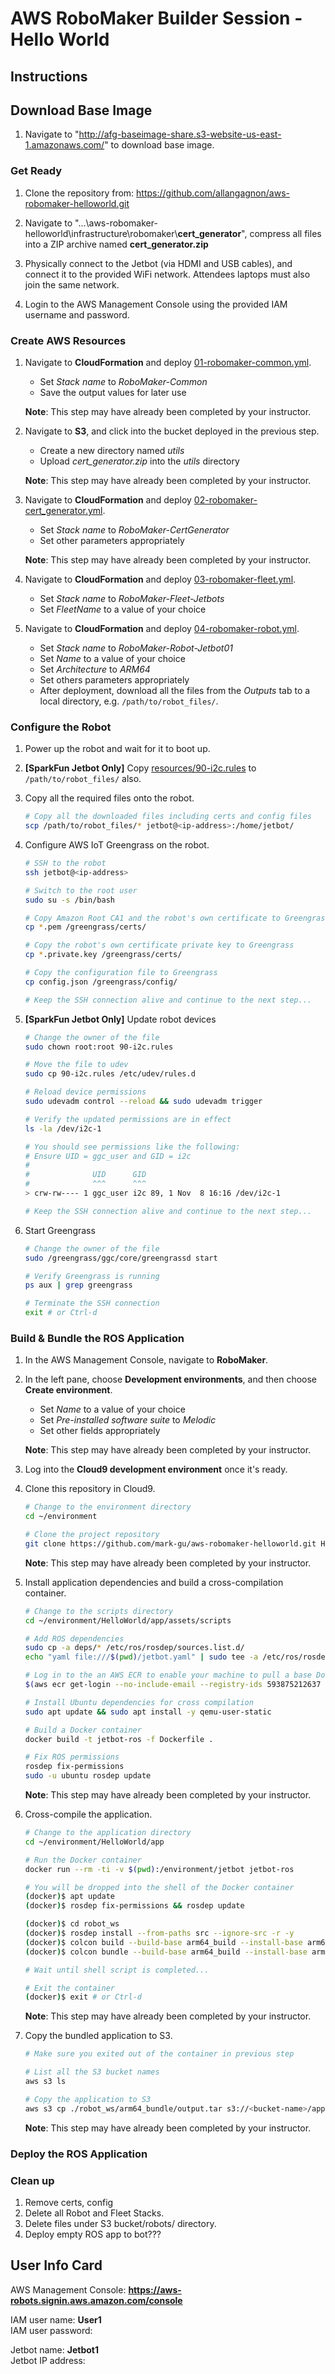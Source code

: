 # AWS RoboMaker Builder Session - Hello World


## Instructions

## Download Base Image

1. Navigate to "http://afg-baseimage-share.s3-website-us-east-1.amazonaws.com/" to download base image.

### Get Ready

1. Clone the repository from: https://github.com/allangagnon/aws-robomaker-helloworld.git

2. Navigate to "...\aws-robomaker-helloworld\infrastructure\robomaker\\**cert_generator**", compress all files into a ZIP archive named **cert_generator.zip**

3. Physically connect to the Jetbot (via HDMI and USB cables), and connect it to the provided WiFi network. Attendees laptops must also join the same network.

4. Login to the AWS Management Console using the provided IAM username and password.

### Create AWS Resources

1. Navigate to **CloudFormation** and deploy [01-robomaker-common.yml](infrastructure/robomaker/templates/01-robomaker-common.yml).
    - Set *Stack name* to *RoboMaker-Common*
    - Save the output values for later use

    **Note**: This step may have already been completed by your instructor.

2. Navigate to **S3**, and click into the bucket deployed in the previous step.
    - Create a new directory named *utils*
    - Upload *cert_generator.zip* into the *utils* directory

    **Note**: This step may have already been completed by your instructor.

3. Navigate to **CloudFormation** and deploy [02-robomaker-cert_generator.yml](infrastructure/robomaker/templates/02-robomaker-cert_generator.yml).
    - Set *Stack name* to *RoboMaker-CertGenerator*
    - Set other parameters appropriately

    **Note**: This step may have already been completed by your instructor.

4. Navigate to **CloudFormation** and deploy [03-robomaker-fleet.yml](infrastructure/robomaker/templates/03-robomaker-fleet.yml).
    - Set *Stack name* to *RoboMaker-Fleet-Jetbots*
    - Set *FleetName* to a value of your choice

5. Navigate to **CloudFormation** and deploy [04-robomaker-robot.yml](infrastructure/robomaker/templates/04-robomaker-robot.yml).
    - Set *Stack name* to *RoboMaker-Robot-Jetbot01*
    - Set *Name* to a value of your choice
    - Set *Architecture* to *ARM64*
    - Set others parameters appropriately
    - After deployment, download all the files from the *Outputs* tab to a local directory, e.g. `/path/to/robot_files/`.

### Configure the Robot

1. Power up the robot and wait for it to boot up.

2. **[SparkFun Jetbot Only]** Copy [resources/90-i2c.rules](resources/90-i2c.rules) to `/path/to/robot_files/` also.

3. Copy all the required files onto the robot.

    ```bash
    # Copy all the downloaded files including certs and config files
    scp /path/to/robot_files/* jetbot@<ip-address>:/home/jetbot/
    ```

4. Configure AWS IoT Greengrass on the robot.

    ```bash
    # SSH to the robot
    ssh jetbot@<ip-address>

    # Switch to the root user
    sudo su -s /bin/bash

    # Copy Amazon Root CA1 and the robot's own certificate to Greengrass
    cp *.pem /greengrass/certs/

    # Copy the robot's own certificate private key to Greengrass
    cp *.private.key /greengrass/certs/

    # Copy the configuration file to Greengrass
    cp config.json /greengrass/config/

    # Keep the SSH connection alive and continue to the next step...
    ```

5. **[SparkFun Jetbot Only]** Update robot devices

    ```bash
    # Change the owner of the file
    sudo chown root:root 90-i2c.rules

    # Move the file to udev
    sudo cp 90-i2c.rules /etc/udev/rules.d

    # Reload device permissions
    sudo udevadm control --reload && sudo udevadm trigger

    # Verify the updated permissions are in effect
    ls -la /dev/i2c-1

    # You should see permissions like the following:
    # Ensure UID = ggc_user and GID = i2c
    #
    #              UID      GID
    #              ^^^      ^^^
    > crw-rw---- 1 ggc_user i2c 89, 1 Nov  8 16:16 /dev/i2c-1

    # Keep the SSH connection alive and continue to the next step...
    ```

6. Start Greengrass

    ```bash
    # Change the owner of the file
    sudo /greengrass/ggc/core/greengrassd start

    # Verify Greengrass is running
    ps aux | grep greengrass

    # Terminate the SSH connection
    exit # or Ctrl-d
    ```

### Build & Bundle the ROS Application

1. In the AWS Management Console, navigate to **RoboMaker**.

2. In the left pane, choose **Development environments**, and then choose **Create environment**.
   - Set *Name* to a value of your choice
   - Set *Pre-installed software suite* to *Melodic*
   - Set other fields appropriately

    **Note**: This step may have already been completed by your instructor.

3. Log into the **Cloud9 development environment** once it's ready.

4. Clone this repository in Cloud9.

    ```bash
    # Change to the environment directory
    cd ~/environment

    # Clone the project repository
    git clone https://github.com/mark-gu/aws-robomaker-helloworld.git HelloWorld
    ```

    **Note**: This step may have already been completed by your instructor.

5. Install application dependencies and build a cross-compilation container.

    ```bash
    # Change to the scripts directory
    cd ~/environment/HelloWorld/app/assets/scripts

    # Add ROS dependencies
    sudo cp -a deps/* /etc/ros/rosdep/sources.list.d/
    echo "yaml file:///$(pwd)/jetbot.yaml" | sudo tee -a /etc/ros/rosdep/sources.list.d/21-customdepenencies.list > /dev/null

    # Log in to the an AWS ECR to enable your machine to pull a base Docker image
    $(aws ecr get-login --no-include-email --registry-ids 593875212637 --region us-east-1)

    # Install Ubuntu dependencies for cross compilation
    sudo apt update && sudo apt install -y qemu-user-static

    # Build a Docker container
    docker build -t jetbot-ros -f Dockerfile .

    # Fix ROS permissions
    rosdep fix-permissions
    sudo -u ubuntu rosdep update
    ```

    **Note**: This step may have already been completed by your instructor.

6. Cross-compile the application.

    ```bash
    # Change to the application directory
    cd ~/environment/HelloWorld/app

    # Run the Docker container
    docker run --rm -ti -v $(pwd):/environment/jetbot jetbot-ros

    # You will be dropped into the shell of the Docker container
    (docker)$ apt update
    (docker)$ rosdep fix-permissions && rosdep update

    (docker)$ cd robot_ws
    (docker)$ rosdep install --from-paths src --ignore-src -r -y
    (docker)$ colcon build --build-base arm64_build --install-base arm64_install
    (docker)$ colcon bundle --build-base arm64_build --install-base arm64_install --bundle-base arm64_bundle --apt-sources-list /opt/cross/apt-sources.yaml

    # Wait until shell script is completed...

    # Exit the container
    (docker)$ exit # or Ctrl-d
    ```

    **Note**: This step may have already been completed by your instructor.

7. Copy the bundled application to S3.

    ```bash
    # Make sure you exited out of the container in previous step

    # List all the S3 bucket names
    aws s3 ls

    # Copy the application to S3
    aws s3 cp ./robot_ws/arm64_bundle/output.tar s3://<bucket-name>/apps/spinner_bot_<seq-no>.arm64.tar
    ```

    **Note**: This step may have already been completed by your instructor.

### Deploy the ROS Application

### Clean up

1. Remove certs, config
2. Delete all Robot and Fleet Stacks.
3. Delete files under S3 bucket/robots/ directory.
4. Deploy empty ROS app to bot???

## User Info Card

AWS Management Console: **https://aws-robots.signin.aws.amazon.com/console**

IAM user name:              **User1**  
IAM user password:          

Jetbot name:                **Jetbot1**  
Jetbot IP address:          
